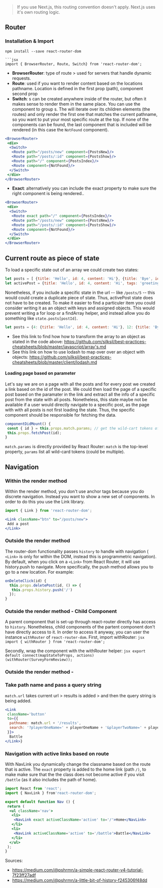  > If you use Next.js, this routing convention doesn't apply. Next.js uses it's own routing logic.

 ## Router

 ### Installation & Import
 `npm install --save react-router-dom`
 ```
 ```jsx
import { BrowserRouter, Route, Switch} from 'react-router-dom';
 ```
- **BrowserRouter**: type of route > used for servers that handle dynamic requests.
- **Route**: used if you want to render content based on the locations pathname. Location is defined in the first prop (path), component second prop
- **Switch**: <Route>s can be created anywhere inside of the router, but often it makes sense to render them in the same place. You can use the<Switch> component to group <Route>s. The <Switch> will iterate over its children elements (the routes) and only render the first one that matches the current pathname, so you want to put your most specific route at the top. If none of the components can be found, the last component that is included will be rendered (in this case the `NotFound` component).
```jsx
<BrowserRouter>
 <div>
  <Switch>
   <Route path="/posts/new" component={PostsNew}/>
   <Route path="/posts/:id" component={PostsShow}/>
   <Route path="/" component={PostsIndex}/>
   <Route component={NotFound}/>
  </Switch>
 </div>
</BrowserRouter>
```
- **Exact**: alternatively you can include the exact property to make sure the right component is being rendered..
```jsx
<BrowserRouter>
 <div>
  <Switch>
   <Route exact path="/" component={PostsIndex}/>
   <Route path="/posts/new" component={PostsNew}/>
   <Route path="/posts/:id" component={PostsShow}/>
   <Route component={NotFound}/>
  </Switch>
 </div>
</BrowserRouter>
```

## Current route as piece of state
To load a specific state out of an array we could create two states:
```js
let posts = [ {title: 'Hello', id: 4, content: 'Hi'}, {title: 'Bye', id: 12, content: 'Bye'}];
let activePost = {title: 'Hello', id: 4, content: 'Hi', tags: 'greetings'};
```
Nonetheless, if you include a specific state in the url -- like `/posts/5` -- this would could create a duplicate piece of state. Thus, activePost state does not have to be created. To make it easier to find a particuler item you could consider writing it as an object with keys and assigned objects. This would prevent writing a for loop or a findArray helper, and instead allow you do something like `state.posts[postId]`.
```javascript
let posts = {4: {title: 'Hello', id: 4, content: 'Hi'}, 12: {title: 'Bye', id: 12, content: 'Bye'}};
```
- See this link to find how how to transform the array to an object as stated in the code above: https://github.com/silksil/best-practices-cheatsheets/blob/master/javascript/array's.md
- See this link on how to use lodash to map over over an object with objects: https://github.com/silksil/best-practices-cheatsheets/blob/master/client/lodash.md

#### Loading page based on parameter
Let's say we are on a page with all the posts and for every post we created a link based on the id of the post. We could then load the page  of a specific post based on the paramater in the link and extract all the info of a specific post from the state with all posts. Nonetheless, this state maybe not be available if a user would directly navigate to a specific post, as the page with with all posts is not first loading the state. Thus, the specific component should be responsible for fetching the data.
```jsx
componentDidMount() {
 const { id } = this.props.match.params; // get the wild-cart tokens of the url
 this.props.fetchPost(id);
}
```
`match.params` is directly provided by React Router: `match` is the top-level property,  `params` list  all wild-card tokens (could be multiple).

###


## Navigation
### Within the render method
Within the render method, you don't use anchor tags because you do discrete navigation. Instead you want to show a new set of components. In order to do this you use the Link library.
```jsx
import { Link } from 'react-router-dom';
```

```jsx
<Link className="btn" to="/posts/new">
 Add a post
</Link>
```
### Outside the render method
The router-dom functionality passes `history` to handle with navigation ( `<Link>` is only for within the DOM, instead this is programmetric navigation). By default, when you click on a `<Link>` from React Router, it will use history.push to navigate. More specifically, the push method allows you to go to a new location. For example:

```jsx
onDeleteClick(id) {
  this.props.deletePost(id, () => {
   this.props.history.push('/')
  });
}
```
### Outside the render method - Child Component
A parent component that is set-up through react-router directly has access to `history`. Nonetheless, child components of the partent component don't have directly access to it. In order to access it anyway, you can user the instance `withRouter` of `react-router-dom`. First, import withRouter:
```jsx import { withRouter } from 'react-router-dom';```

Secondly, wrap the component with the withRouter helper:
```jsx export default connect(mapStateToProps, actions)(withRouter(SurveyFormReview));```

### Outside the render method -

### Take path name and pass a query string
`match.url` takes current url > results is added > and then the query string is being added.
```jsx
<Link
 className='button'
 to={{
  pathname: match.url + '/results',
  search: '?playerOneName=' + playerOneName + '&playerTwoName=' + playerTwoName
 }}>
  Battle
</Link>}
```
### Navigation with active links based on route
With NavLink you dynamically change the classname based on the route that is active. The `exact` property is added to the home link (path `/)`, to make make sure that the the class does not become active if you visit `/battle` (as it also includes the path of home).

```jsx
import React from 'react';
import { NavLink } from'react-router-dom';

export default function Nav () {
 return (
  <ul className='nav'>
   <li>
    <NavLink exact activeClassName='active' to='/'>Home</NavLink>
   </li>
   <li>
    <NavLink activeClassName='active' to='/battle'>Battle</NavLink>
   </li>
  </ul>
 );
}
```
Sources:
- https://medium.com/@pshrmn/a-simple-react-router-v4-tutorial-7f23ff27adf
- https://medium.com/@pshrmn/a-little-bit-of-history-f245306f48dd
